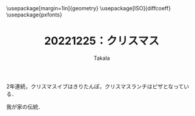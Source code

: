 ﻿---
title: 20221225：クリスマス
yesterday: 20221224
tomorrow: 20221226
days: 94
author: Takala
header-includes:
  - \usepackage[margin=1in]{geometry}
  - \usepackage[ISO]{diffcoeff}
  - \usepackage{pxfonts}
---


2年連続，クリスマスイブはきりたんぽ，クリスマスランチはピザとなっている．

我が家の伝統．

